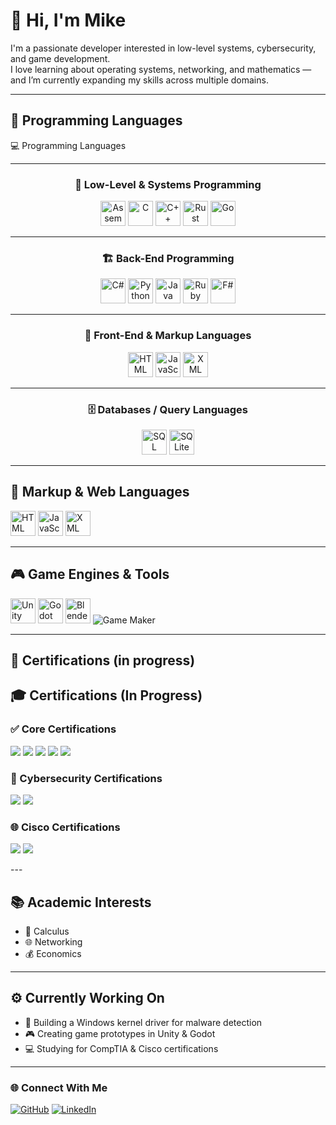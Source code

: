 # 👋 Hi, I'm Mike

I'm a passionate developer interested in low-level systems, cybersecurity, and game development.  
I love learning about operating systems, networking, and mathematics — and I’m currently expanding my skills across multiple domains.

---

## 🧩 Programming Languages
<p>
<img ## <p align="center">💻 Programming Languages</p>

---

### <p align="center">🧬 Low-Level & Systems Programming</p>
<p align="center">
  <img src="https://cdn.simpleicons.org/amd/black" width="40" title="Assembly (CPU / ASM)" />
  <img src="https://cdn.jsdelivr.net/gh/devicons/devicon/icons/c/c-original.svg" width="40" title="C" />
  <img src="https://cdn.jsdelivr.net/gh/devicons/devicon/icons/cplusplus/cplusplus-original.svg" width="40" title="C++" />
  <img src="https://cdn.jsdelivr.net/gh/devicons/devicon/icons/rust/rust-original.svg" width="40" title="Rust" />
  <img src="https://cdn.jsdelivr.net/gh/devicons/devicon/icons/go/go-original.svg" width="40" title="Go" />
</p>

---

### <p align="center">🏗️ Back-End Programming</p>
<p align="center">
  <img src="https://cdn.jsdelivr.net/gh/devicons/devicon/icons/csharp/csharp-original.svg" width="40" title="C#" />
  <img src="https://cdn.jsdelivr.net/gh/devicons/devicon/icons/python/python-original.svg" width="40" title="Python" />
  <img src="https://cdn.jsdelivr.net/gh/devicons/devicon/icons/java/java-original.svg" width="40" title="Java" />
  <img src="https://cdn.jsdelivr.net/gh/devicons/devicon/icons/ruby/ruby-original.svg" width="40" title="Ruby" />
  <img src="https://cdn.jsdelivr.net/gh/devicons/devicon/icons/fsharp/fsharp-original.svg" width="40" title="F#" />
</p>

---

### <p align="center">🎨 Front-End & Markup Languages</p>
<p align="center">
  <img src="https://cdn.jsdelivr.net/gh/devicons/devicon/icons/html5/html5-original.svg" width="40" title="HTML" />
  <img src="https://cdn.jsdelivr.net/gh/devicons/devicon/icons/javascript/javascript-original.svg" width="40" title="JavaScript" />
  <img src="https://cdn.jsdelivr.net/gh/devicons/devicon/icons/xml/xml-original.svg" width="40" title="XML" />
</p>

---

### <p align="center">🗄️ Databases / Query Languages</p>
<p align="center">
  <img src="https://cdn.jsdelivr.net/gh/devicons/devicon/icons/mysql/mysql-original.svg" width="40" title="SQL" />
  <img src="https://cdn.jsdelivr.net/gh/devicons/devicon/icons/sqlite/sqlite-original.svg" width="40" title="SQLite" />
</p>

---

## 🧱 Markup & Web Languages
<p>
  <img src="https://cdn.jsdelivr.net/gh/devicons/devicon/icons/html5/html5-original.svg" width="40" title="HTML"/>
  <img src="https://cdn.jsdelivr.net/gh/devicons/devicon/icons/javascript/javascript-original.svg" width="40" title="JavaScript"/>
  <img src="https://cdn.jsdelivr.net/gh/devicons/devicon/icons/xml/xml-original.svg" width="40" title="XML"/>
</p>

---

## 🎮 Game Engines & Tools
<p>
  <img src="https://cdn.jsdelivr.net/gh/devicons/devicon/icons/unity/unity-original.svg" width="40" title="Unity"/>
  <img src="https://cdn.jsdelivr.net/gh/devicons/devicon/icons/godot/godot-original.svg" width="40" title="Godot"/>
  <img src="https://cdn.jsdelivr.net/gh/devicons/devicon/icons/blender/blender-original.svg" width="40" title="Blender"/>
  <img src="https://img.shields.io/badge/GameMaker-000000?style=for-the-badge&logo=gamemaker&logoColor=white" title="Game Maker"/>
</p>

---

## 🧰 Certifications (in progress)
## 🎓 Certifications (In Progress)

### ✅ Core Certifications
<p>
  <img src="https://img.shields.io/badge/CompTIA-A%2B-0053A0?style=for-the-badge&logo=comptia&logoColor=white" />
  <img src="https://img.shields.io/badge/CompTIA-Network%2B-EA0000?style=for-the-badge&logo=comptia&logoColor=white" />
  <img src="https://img.shields.io/badge/CompTIA-Security%2B-8A2BE2?style=for-the-badge&logo=comptia&logoColor=white" />
  <img src="https://img.shields.io/badge/Linux%2B-000000?style=for-the-badge&logo=linux&logoColor=white" />
  <img
src="https://img.shields.io/badge/CompTIA-Server%2B-5A3E85?style=for-the-badge&logo=comptia&logoColor=white" />
</p>

### 🔐 Cybersecurity Certifications
<p>
  <img src="https://img.shields.io/badge/CompTIA-CySA%2B-0056A0?style=for-the-badge&logo=comptia&logoColor=white" />
  <img src="https://img.shields.io/badge/CompTIA-CASP%2B-3A225D?style=for-the-badge&logo=comptia&logoColor=white" />
</p>

### 🌐 Cisco Certifications
<p>
  <img src="https://img.shields.io/badge/Cisco-CCNA-1BA0D7?style=for-the-badge&logo=cisco&logoColor=white" />
  <img src="https://img.shields.io/badge/Cisco-Security_Associate-007ACC?style=for-the-badge&logo=cisco&logoColor=white" />
</p>
---

## 📚 Academic Interests
- 📘 Calculus  
- 🌐 Networking  
- 💰 Economics  

---

## ⚙️ Currently Working On
- 🧠 Building a Windows kernel driver for malware detection  
- 🎮 Creating game prototypes in Unity & Godot  
- 💻 Studying for CompTIA & Cisco certifications  

---

### 🌐 Connect With Me
[![GitHub](https://img.shields.io/badge/GitHub-Profile-black?style=for-the-badge&logo=github)](https://github.com/YOUR_USERNAME)
[![LinkedIn](https://img.shields.io/badge/LinkedIn-Connect-blue?style=for-the-badge&logo=linkedin)](https://linkedin.com/in/YOUR_LINK)
